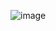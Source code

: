 ![image](https://user-images.githubusercontent.com/36649115/45002872-836e5e80-af90-11e8-9561-91008c42be91.png)
